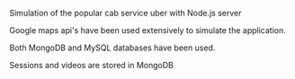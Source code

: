 Simulation of the popular cab service uber with Node.js server

Google maps api's have been used extensively to simulate the application.

Both MongoDB and MySQL databases have been used. 

Sessions and videos are stored in MongoDB
